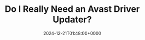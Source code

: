 ---
title: "Do I Really Need an Avast Driver Updater?"
description: "Keeping drivers up-to-date is important to maintain stability and security, but no easy. Avast Driver Updater may save your time with its great features."
image: "images/post/2024/12/driver-updater-01.png"
date: "2024-12-21T01:48:00+0000"
categories: ["Reviews"]
tags: ["Avast", "Avast Driver Updater", "driver"]
type: "regular" # available types: [featured/regular]
draft: false
sitemapExclude: false
---